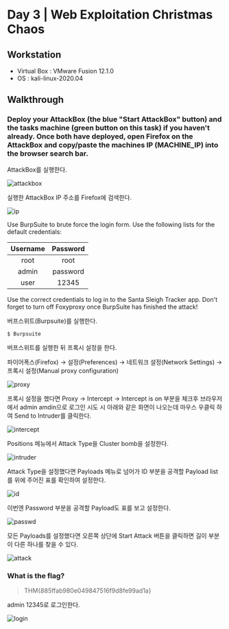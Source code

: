 # Day 3 | Web Exploitation Christmas Chaos

## Workstation
- Virtual Box : VMware Fusion 12.1.0
- OS : kali-linux-2020.04

## Walkthrough
### Deploy your AttackBox (the blue "Start AttackBox" button) and the tasks machine (green button on this task) if you haven't already. Once both have deployed, open Firefox on the AttackBox and copy/paste the machines IP (MACHINE_IP) into the browser search bar.

AttackBox를 실행한다.

![attackbox](https://github.com/jasperkim425/Walkthrough/blob/main/TryHackMe/25%20Days%20of%20Cyber%20Security/Day%203/image/attackbox.png)

실행한 AttackBox IP 주소를 Firefox에 검색한다.

![ip](https://github.com/jasperkim425/Walkthrough/blob/main/TryHackMe/25%20Days%20of%20Cyber%20Security/Day%203/image/ip.png)

Use BurpSuite to brute force the login form.  Use the following lists for the default credentials:

|Username|Password|
|:---:|:---:|
|root|root|
|admin|password|
|user|12345|

Use the correct credentials to log in to the Santa Sleigh Tracker app. Don't forget to turn off Foxyproxy once BurpSuite has finished the attack!

버프스위트(Burpsuite)를 실행한다.

```
$ Burpsuite
```

버프스위트를 실행한 뒤 프록시 설정을 한다.

파이어폭스(Firefox) → 설정(Preferences) → 네트워크 설정(Network Settings) → 프록시 설정(Manual proxy configuration)

![proxy](https://github.com/jasperkim425/Walkthrough/blob/main/TryHackMe/25%20Days%20of%20Cyber%20Security/Day%203/image/proxy.png)

프록시 설정을 했다면 Proxy → Intercept → Intercept is on 부분을 체크후 브라우저에서 admin amdin으로 로그인 시도 시 아래와 같은 화면이 나오는데 마우스 우클릭 하여 Send to Intruder를 클릭한다.

![intercept](https://github.com/jasperkim425/Walkthrough/blob/main/TryHackMe/25%20Days%20of%20Cyber%20Security/Day%203/image/intercept.png)

Positions 메뉴에서 Attack Type을 Cluster bomb을 설정한다.

![intruder](https://github.com/jasperkim425/Walkthrough/blob/main/TryHackMe/25%20Days%20of%20Cyber%20Security/Day%203/image/intruder.png)

Attack Type을 설정했다면 Payloads 메뉴로 넘어가 ID 부분을 공격할 Payload list를 위에 주어진 표를 확인하여 설정한다.

![id](https://github.com/jasperkim425/Walkthrough/blob/main/TryHackMe/25%20Days%20of%20Cyber%20Security/Day%203/image/id.png)

이번엔 Password 부분을 공격할 Payload도 표를 보고 설정한다.

![passwd](https://github.com/jasperkim425/Walkthrough/blob/main/TryHackMe/25%20Days%20of%20Cyber%20Security/Day%203/image/passwd.png)

모든 Payloads를 설정했다면 오른쪽 상단에 Start Attack 버튼을 클릭하면 길이 부분이 다른 하나를 찾을 수 있다.

![attack](https://github.com/jasperkim425/Walkthrough/blob/main/TryHackMe/25%20Days%20of%20Cyber%20Security/Day%203/image/attack.png)

### What is the flag?

> THM{885ffab980e049847516f9d8fe99ad1a}

admin 12345로 로그인한다.

![login](https://github.com/jasperkim425/Walkthrough/blob/main/TryHackMe/25%20Days%20of%20Cyber%20Security/Day%203/image/login.png)
